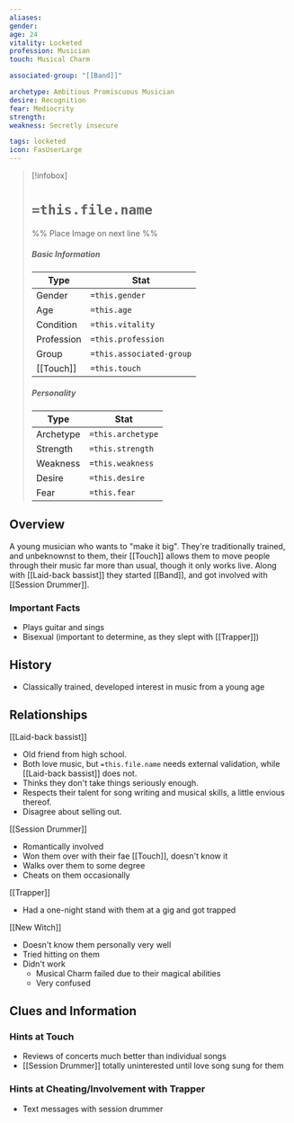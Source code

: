 ```yaml
---
aliases: 
gender: 
age: 24
vitality: Locketed
profession: Musician
touch: Musical Charm

associated-group: "[[Band]]"

archetype: Ambitious Promiscuous Musician
desire: Recognition
fear: Mediocrity
strength: 
weakness: Secretly insecure

tags: locketed
icon: FasUserLarge
---
```


> [!infobox]
> # `=this.file.name`
> %% Place Image on next line %%
> ##### Basic Information
> Type |  Stat |
> ---|---|
> Gender | `=this.gender` |
> Age | `=this.age` |
> Condition | `=this.vitality` |
> Profession | `=this.profession` |
> Group | `=this.associated-group` |
> [[Touch]] | `=this.touch` |
> ##### Personality
> Type |  Stat |
> ---|---|
> Archetype | `=this.archetype` |
> Strength | `=this.strength` |
> Weakness | `=this.weakness` |
> Desire | `=this.desire` |
> Fear | `=this.fear` |
## Overview
A young musician who wants to "make it big". They're traditionally trained, and unbeknownst to them, their [[Touch]] allows them to move people through their music far more than usual, though it only works live. Along with [[Laid-back bassist]] they started [[Band]], and got involved with [[Session Drummer]]. 
### Important Facts
- Plays guitar and sings
- Bisexual (important to determine, as they slept with [[Trapper]])

## History
- Classically trained, developed interest in music from a young age

## Relationships
[[Laid-back bassist]]
- Old friend from high school. 
- Both love music, but `=this.file.name` needs external validation, while [[Laid-back bassist]] does not. 
- Thinks they don't take things seriously enough. 
- Respects their talent for song writing and musical skills, a little envious thereof. 
- Disagree about selling out. 

[[Session Drummer]]
- Romantically involved 
- Won them over with their fae [[Touch]], doesn't know it
- Walks over them to some degree
- Cheats on them occasionally

[[Trapper]]
- Had a one-night stand with them at a gig and got trapped

[[New Witch]]
- Doesn't know them personally very well
- Tried hitting on them
- Didn't work
	- Musical Charm failed due to their magical abilities
	- Very confused

## Clues and Information
### Hints at Touch
- Reviews of concerts much better than individual songs 
- [[Session Drummer]] totally uninterested until love song sung for them
### Hints at Cheating/Involvement with Trapper
- Text messages with session drummer
